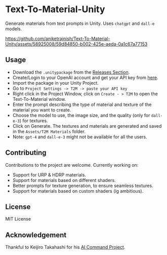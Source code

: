# Text-To-Material-Unity
 Generate materials from text prompts in Unity. Uses `chatgpt` and `dall-e` models.
 
https://github.com/aniketrajnish/Text-To-Material-Unity/assets/58925008/59d84850-b002-425e-aeda-0a1c67a77153

## Usage
* Download the `.unitypackage` from the [Releases Section](https://github.com/aniketrajnish/Text-To-Material-Unity/releases/tag/v001).
* Create/Login to your OpenAI account and get your API key from [here](https://platform.openai.com/api-keys).
* Import the package in your Unity Project.
* Go to `Project Settings -> T2M -> paste your API key`
* Right click in the Project Window, click on `Create - > T2M` to open the Text-To-Material window.
* Enter the prompt describing the type of material and texture of the material you want to create.
* Choose the model to use, the image size, and the quality (only for `dall-e-3`) for textures.
* Click on Generate. The textures and materials are generated and saved in the `Assets/T2M Materials` folder.
* Note: `gpt-4` and `dall-e-3` might not be available for all the users.

## Contributing
Contributions to the project are welcome. Currently working on:
* Support for URP & HDRP materials.
* Support for materials based on different shaders.
* Better prompts for texture generation, to ensure seamless textures.
* Support for materials based on custom shaders (ig ambitious).
  
## License
MIT License

## Acknowledgement
Thankful to Keijiro Takahashi for his [AI Command Project](https://github.com/keijiro/AICommand).
